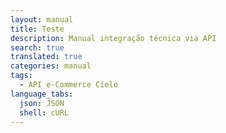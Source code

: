 ```yaml
---
layout: manual
title: Teste
description: Manual integração técnica via API
search: true
translated: true
categories: manual
tags:
  - API e-Commerce Cielo
language_tabs:
  json: JSON
  shell: cURL
---
```



